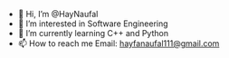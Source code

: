 - 👋 Hi, I’m @HayNaufal
- 👀 I’m interested in Software Engineering
- 🌱 I’m currently learning C++ and Python
- 📫 How to reach me Email: hayfanaufal111@gmail.com

<!---
HayNaufal/HayNaufal is a ✨ special ✨ repository because its `README.md` (this file) appears on your GitHub profile.
You can click the Preview link to take a look at your changes.
--->
